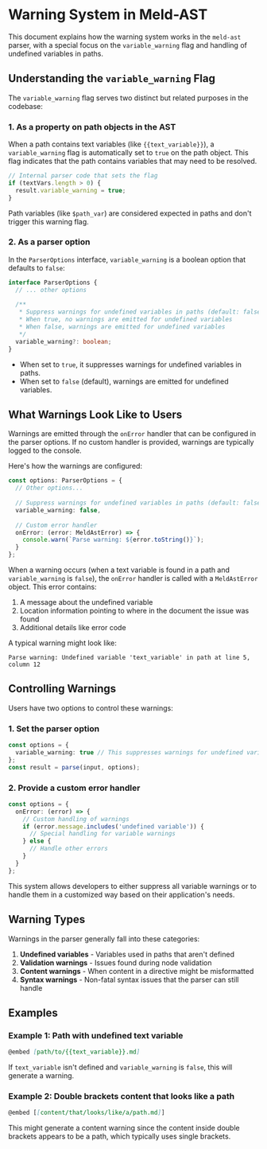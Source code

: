 # Warning System in Meld-AST

This document explains how the warning system works in the `meld-ast` parser, with a special focus on the `variable_warning` flag and handling of undefined variables in paths.

## Understanding the `variable_warning` Flag

The `variable_warning` flag serves two distinct but related purposes in the codebase:

### 1. As a property on path objects in the AST

When a path contains text variables (like `{{text_variable}}`), a `variable_warning` flag is automatically set to `true` on the path object. This flag indicates that the path contains variables that may need to be resolved.

```javascript
// Internal parser code that sets the flag
if (textVars.length > 0) {
  result.variable_warning = true;
}
```

Path variables (like `$path_var`) are considered expected in paths and don't trigger this warning flag.

### 2. As a parser option

In the `ParserOptions` interface, `variable_warning` is a boolean option that defaults to `false`:

```typescript
interface ParserOptions {
  // ... other options
  
  /**
   * Suppress warnings for undefined variables in paths (default: false)
   * When true, no warnings are emitted for undefined variables
   * When false, warnings are emitted for undefined variables
   */
  variable_warning?: boolean;
}
```

- When set to `true`, it suppresses warnings for undefined variables in paths.
- When set to `false` (default), warnings are emitted for undefined variables.

## What Warnings Look Like to Users

Warnings are emitted through the `onError` handler that can be configured in the parser options. If no custom handler is provided, warnings are typically logged to the console.

Here's how the warnings are configured:

```typescript
const options: ParserOptions = {
  // Other options...
  
  // Suppress warnings for undefined variables in paths (default: false)
  variable_warning: false,
  
  // Custom error handler
  onError: (error: MeldAstError) => {
    console.warn(`Parse warning: ${error.toString()}`);
  }
};
```

When a warning occurs (when a text variable is found in a path and `variable_warning` is `false`), the `onError` handler is called with a `MeldAstError` object. This error contains:

1. A message about the undefined variable
2. Location information pointing to where in the document the issue was found
3. Additional details like error code

A typical warning might look like:
```
Parse warning: Undefined variable 'text_variable' in path at line 5, column 12
```

## Controlling Warnings

Users have two options to control these warnings:

### 1. Set the parser option

```typescript
const options = {
  variable_warning: true // This suppresses warnings for undefined variables
};
const result = parse(input, options);
```

### 2. Provide a custom error handler

```typescript
const options = {
  onError: (error) => {
    // Custom handling of warnings
    if (error.message.includes('undefined variable')) {
      // Special handling for variable warnings
    } else {
      // Handle other errors
    }
  }
};
```

This system allows developers to either suppress all variable warnings or to handle them in a customized way based on their application's needs.

## Warning Types

Warnings in the parser generally fall into these categories:

1. **Undefined variables** - Variables used in paths that aren't defined
2. **Validation warnings** - Issues found during node validation
3. **Content warnings** - When content in a directive might be misformatted
4. **Syntax warnings** - Non-fatal syntax issues that the parser can still handle

## Examples

### Example 1: Path with undefined text variable

```markdown
@embed [path/to/{{text_variable}}.md]
```

If `text_variable` isn't defined and `variable_warning` is `false`, this will generate a warning.

### Example 2: Double brackets content that looks like a path

```markdown
@embed [[content/that/looks/like/a/path.md]]
```

This might generate a content warning since the content inside double brackets appears to be a path, which typically uses single brackets. 